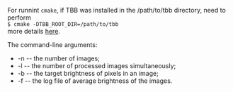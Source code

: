 For runnint `cmake`, if TBB was installed in the /path/to/tbb directory, need to perform  
`$ cmake -DTBB_ROOT_DIR=/path/to/tbb`  
more details [here](https://github.com/justusc/FindTBB/wiki).  

The command-line arguments:
* -n -- the number of images;  
* -l -- the number of processed images simultaneously;  
* -b -- the target brightness of pixels in an image;  
* -f -- the log file of average brightness of the images.


